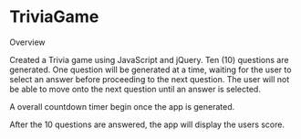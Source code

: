 # TriviaGame

Overview

Created a Trivia game using JavaScript and jQuery. Ten (10) questions are generated. One question will be generated at a time, waiting for the user to select an answer before proceeding to the next question. The user will not be able to move onto the next question until an answer is selected.

A overall countdown timer begin once the app is generated.

After the 10 questions are answered, the app will display the users score.

